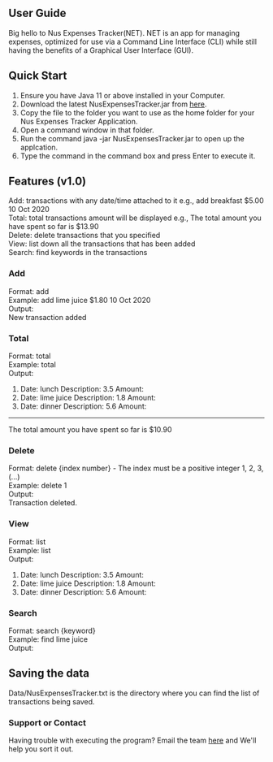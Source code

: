 ## User Guide

Big hello to Nus Expenses Tracker(NET). NET is an app for managing expenses, optimized for use via a Command Line Interface (CLI) while still having the benefits of a Graphical User Interface (GUI). 

## Quick Start
1. Ensure you have Java 11 or above installed in your Computer.
2. Download the latest NusExpensesTracker.jar from [here](<links>).
3. Copy the file to the folder you want to use as the home folder for your Nus Expenses Tracker Application.
4. Open a command window in that folder.
5. Run the command java -jar NusExpensesTracker.jar to open up the applcation.
6. Type the command in the command box and press Enter to execute it.

## Features (v1.0)
Add: transactions with any date/time attached to it e.g., add breakfast $5.00 10 Oct 2020 <br/>
Total: total transactions amount will be displayed e.g., The total amount you have spent so far is $13.90 <br/>
Delete: delete transactions that you specified <br/>
View: list down all the transactions that has been added <br/>
Search: find keywords in the transactions <br/>

### Add
Format: add <description><amount><date><br/>
Example: add lime juice $1.80 10 Oct 2020 <br/>
Output: <br/>
New transaction added<br/>

### Total
Format: total  <br/>
Example: total <br/>
Output: <br/>
1.  Date: lunch Description: 3.5 Amount: 
2.  Date: lime juice Description: 1.8 Amount: 
3.  Date: dinner Description: 5.6 Amount: 
***************************************************
The total amount you have spent so far is $10.90 <br/>


### Delete
Format: delete {index number} - The index must be a positive integer 1, 2, 3,(...) <br/>
Example: delete 1 <br/>
Output: <br/>
Transaction deleted. <br/>

### View
Format: list <br/>
Example: list <br/>
Output: <br/>
1.  Date: lunch Description: 3.5 Amount: 
2.  Date: lime juice Description: 1.8 Amount: 
3.  Date: dinner Description: 5.6 Amount: 

### Search
Format: search {keyword} <br/>
Example: find lime juice <br/>
Output: <br/>

## Saving the data <br/>
Data/NusExpensesTracker.txt is the directory where you can find the list of transactions being saved. <br/>

### Support or Contact <br/>
Having trouble with executing the program? Email the team [here](e0261618@u.nus.edu) and We'll help you sort it out. 
